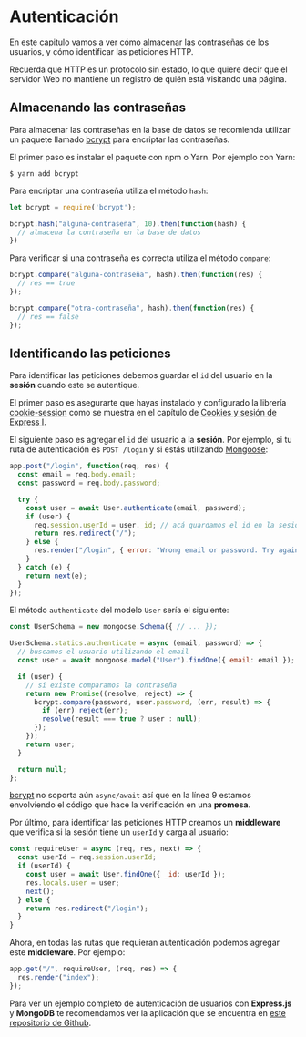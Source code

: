 # Autenticación

En este capitulo vamos a ver cómo almacenar las contraseñas de los usuarios, y cómo identificar las peticiones HTTP.

Recuerda que HTTP es un protocolo sin estado, lo que quiere decir que el servidor Web no mantiene un registro de quién está visitando una página.

## Almacenando las contraseñas

Para almacenar las contraseñas en la base de datos se recomienda utilizar un paquete llamado [bcrypt](https://github.com/kelektiv/node.bcrypt.js) para encriptar las contraseñas.

El primer paso es instalar el paquete con npm o Yarn. Por ejemplo con Yarn:

```
$ yarn add bcrypt
```

Para encriptar una contraseña utiliza el método `hash`:

```javascript
let bcrypt = require('bcrypt');

bcrypt.hash("alguna-contraseña", 10).then(function(hash) {
  // almacena la contraseña en la base de datos
})
```

Para verificar si una contraseña es correcta utiliza el método `compare`:

```javascript
bcrypt.compare("alguna-contraseña", hash).then(function(res) {
  // res == true
});

bcrypt.compare("otra-contraseña", hash).then(function(res) {
  // res == false
});
```

## Identificando las peticiones

Para identificar las peticiones debemos guardar el `id` del usuario en la **sesión** cuando este se autentique.

El primer paso es asegurarte que hayas instalado y configurado la librería  [cookie-session](https://github.com/expressjs/cookie-session) como se muestra en el capítulo de [Cookies y sesión de Express I](../express.js/cookies-y-sesion.md).

El siguiente paso es agregar el `id` del usuario a la **sesión**. Por ejemplo, si tu ruta de autenticación es `POST /login` y si estás utilizando [Mongoose](http://mongoosejs.com/):

```javascript
app.post("/login", function(req, res) {
  const email = req.body.email;
  const password = req.body.password;

  try {
    const user = await User.authenticate(email, password);
    if (user) {
      req.session.userId = user._id; // acá guardamos el id en la sesión
      return res.redirect("/");
    } else {
      res.render("/login", { error: "Wrong email or password. Try again!" });
    }
  } catch (e) {
    return next(e);
  }
});
```

El método `authenticate` del modelo `User` sería el siguiente:

```javascript
const UserSchema = new mongoose.Schema({ // ... });

UserSchema.statics.authenticate = async (email, password) => {
  // buscamos el usuario utilizando el email
  const user = await mongoose.model("User").findOne({ email: email });

  if (user) {
    // si existe comparamos la contraseña
    return new Promise((resolve, reject) => {
      bcrypt.compare(password, user.password, (err, result) => {
        if (err) reject(err);
        resolve(result === true ? user : null);
      });
    });
    return user;
  }

  return null;
};
```

[bcrypt](https://github.com/kelektiv/node.bcrypt.js) no soporta aún `async/await` así que en la línea 9 estamos envolviendo el código que hace la verificación en una **promesa**.

Por último, para identificar las peticiones HTTP creamos un **middleware** que verifica si la sesión tiene un `userId` y carga al usuario:

```javascript
const requireUser = async (req, res, next) => {
  const userId = req.session.userId;
  if (userId) {
    const user = await User.findOne({ _id: userId });
    res.locals.user = user;
    next();
  } else {
    return res.redirect("/login");
  }
}
```

Ahora, en todas las rutas que requieran autenticación podemos agregar este **middleware**. Por ejemplo:

```javascript
app.get("/", requireUser, (req, res) => {
  res.render("index");
});
```

Para ver un ejemplo completo de autenticación de usuarios con **Express.js** y **MongoDB** te recomendamos ver la aplicación que se encuentra en [este repositorio de Github](https://github.com/makeitrealcamp/node-auth-example).
